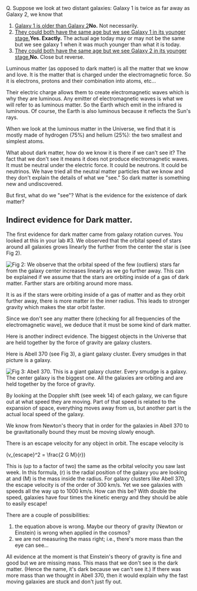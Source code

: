 <div class="question">Q. Suppose we look at two distant galaxies: Galaxy 1 is twice as far away as Galaxy 2, we know that

1. [Galaxy 1 is older than Galaxy 2](#)**No.** Not necessarily.
2. [They could both have the same age but we see Galaxy 1 in its younger stage.](#)**Yes. Exactly.** The actual age today may or may not be the same but we see galaxy 1 when it was much younger than what it is today.
3. [They could both have the same age but we see Galaxy 2 in its younger stage.](#)**No.** Close but reverse.

</div>Luminous matter (as opposed to dark matter) is all the matter that we know and love. It is the matter that is charged under the electromagnetic force. So it is electrons, protons and their combination into atoms, etc...

Their electric charge allows them to create electromagnetic waves which is why they are luminous. Any emitter of electromagnetic waves is what we will refer to as luminous matter. So the Earth which emit in the infrared is luminous. Of course, the Earth is also luminous because it reflects the Sun's rays.

When we look at the luminous matter in the Universe, we find that it is mostly made of hydrogen (75%) and helium (25%): the two smallest and simplest atoms.

What about dark matter, how do we know it is there if we can't see it? The fact that we don't see it means it does not produce electromagnetic waves. It must be neutral under the electric force. It could be neutrons. It could be neutrinos. We have tried all the neutral matter particles that we know and they don't explain the details of what we "see." So dark matter is something new and undiscovered.

But first, what do we "see"? What is the evidence for the existence of dark matter?

Indirect evidence for Dark matter.
----------------------------------

The first evidence for dark matter came from galaxy rotation curves. You looked at this in your lab #3. We observed that the orbital speed of stars around all galaxies grows linearly the further from the center the star is (see Fig 2).

![](https://online.science.psu.edu/sites/default/files/phys010/W15future/galaxyrotation.png "Fig 2: We observe that the orbital speed of the few (outliers) stars far from the galaxy center increases linearly as we go further away. This can be explained if we assume that the stars are orbiting inside of a gas of dark matter. Farther stars are orbiting around more mass. ")

It is as if the stars were orbiting inside of a gas of matter and as they orbit further away, there is more matter in the inner radius. This leads to stronger gravity which makes the star orbit faster.

Since we don't see any matter there (checking for all frequencies of the electromagnetic wave), we deduce that it must be some kind of dark matter.

Here is another indirect evidence. The biggest objects in the Universe that are held together by the force of gravity are galaxy clusters.

Here is Abell 370 (see Fig 3), a giant galaxy cluster. Every smudges in that picture is a galaxy.

![](https://online.science.psu.edu/sites/default/files/phys010/W15future/Abell%20370.jpg "Fig 3: Abell 370. This is a giant galaxy cluster. Every smudge is a galaxy. The center galaxy is the biggest one. All the galaxies are orbiting and are held together by the force of gravity. ")

By looking at the Doppler shift (see week 14) of each galaxy, we can figure out at what speed they are moving. Part of that speed is related to the expansion of space, everything moves away from us, but another part is the actual local speed of the galaxy.

We know from Newton's theory that in order for the galaxies in Abell 370 to be gravitationally bound they must be moving slowly enough.

There is an escape velocity for any object in orbit. The escape velocity is

\(v_{escape}^2 = \frac{2 G M}{r}\)

This is (up to a factor of two) the same as the orbital velocity you saw last week. In this formula, \(r\) is the radial position of the galaxy you are looking at and \(M\) is the mass inside the radius. For galaxy clusters like Abell 370, the escape velocity is of the order of 300 km/s. Yet we see galaxies with speeds all the way up to 1000 km/s. How can this be? With double the speed, galaxies have four times the kinetic energy and they should be able to easily escape!

There are a couple of possibilities:

1. the equation above is wrong. Maybe our theory of gravity (Newton or Einstein) is wrong when applied in the cosmos?
2. we are not measuring the mass right; i.e., there's more mass than the eye can see...

All evidence at the moment is that Einstein's theory of gravity is fine and good but we are missing mass. This mass that we don't see is the dark matter. (Hence the name, it's dark because we can't see it.) If there was more mass than we thought in Abell 370, then it would explain why the fast moving galaxies are stuck and don't just fly out.